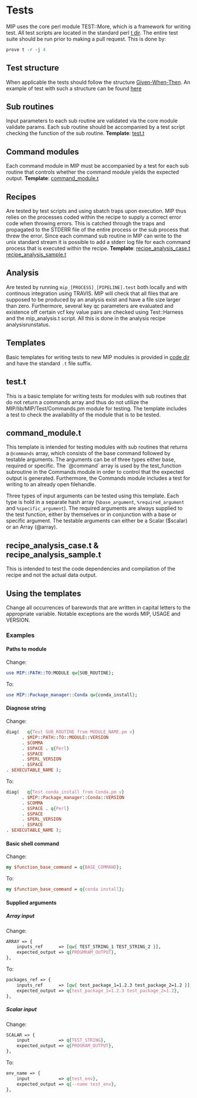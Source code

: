# Tests
MIP uses the core perl module TEST::More, which is a framework for writing test.  All test scripts are located in the standard perl [t dir]. The entire test suite should be run prior to making a pull request. This is done by:
```Perl
prove t -r -j 4
```

## Test structure
When applicable the tests should follow the structure [Given-When-Then]. An example of test with such a structure can be found [here]

## Sub routines
Input parameters to each sub routine are validated via the core module validate params. Each sub routine should be accompanied by a test script checking the function of the sub routine.
**Template**: [test.t]

## Command modules
Each command module in MIP must be accompanied by a test for each sub routine that controls whether the command module yields the expected output.
**Template**: [command_module.t]

## Recipes
Are tested by test scripts and using sbatch traps upon execution. MIP thus relies on the processes coded within the recipe to supply a correct error code when throwing errors. This is catched through the traps and propagated to the STDERR file of the entire process or the sub process that threw the error. Since each command sub routine in MIP can write to the unix standard stream it is possible to add a stderr log file for each command process that is executed within the recipe.
**Template**: [recipe_analysis_case.t] [recipe_analysis_sample.t]

## Analysis
Are tested by running `mip_[PROCESS]_[PIPELINE].test` both locally and with continous integration using TRAVIS.
MIP will check that all files that are supposed to be produced by an analysis exist and have a file size larger than zero. Furthermore, several key qc parameters are evaluated and existence off certain vcf key value pairs are checked using Test::Harness and the mip_analysis.t script. All this is done in the analysis recipe analysisrunstatus.

## Templates
Basic templates for writing tests to new MIP modules is provided in [code dir] and have the standard `.t` file suffix.

## test.t
This is a basic template for writing tests for modules with sub routines that do not return a commands array and thus do not utilize the MIP/lib/MIP/Test/Commands.pm module for testing. The template includes a test to check the availability of the module that is to be tested.

## command_module.t
This template is intended for testing modules with sub routines that returns a `@commands` array, which consists of the base command followed by testable arguments. The arguments can be of three types either base, required or specific. The ´@command´ array is used by the test_function subroutine in the Commands module in order to control that the expected output is generated. Furthermore, the Commands module includes a test for writing to an already open filehandle.

Three types of input arguments can be tested using this template. Each type is hold in a separate hash array (`%base_argument`, `%required_argument` and `%specific_argument`). The required arguments are always supplied to the test function, either by themselves or in conjunction with a base or specific argument. The testable arguments can either be a Scalar ($scalar) or an Array (@array).

## recipe_analysis_case.t & recipe_analysis_sample.t
This is intended to test the code dependencies and compilation of the recipe and not the actual data output.

## Using the templates
Change all occurrences of barewords that are written in capital letters to the appropriate variable. Notable exceptions are the words MIP, USAGE and VERSION.

### Examples
#### Paths to module
Change:
```Perl
use MIP::PATH::TO:MODULE qw{SUB_ROUTINE};
```
To:
```Perl
use MIP::Package_manager::Conda qw{conda_install};
```  
#### Diagnose string
Change:
```Perl
diag(   q{Test SUB_ROUTINE from MODULE_NAME.pm v}
      . $MIP::PATH::TO::MODULE::VERSION
      . $COMMA
      . $SPACE . q{Perl}
      . $SPACE
      . $PERL_VERSION
      . $SPACE
. $EXECUTABLE_NAME );
```
To:
```Perl
diag(   q{Test conda_install from Conda.pm v}
      . $MIP::Package_manager::Conda::VERSION
      . $COMMA
      . $SPACE . q{Perl}
      . $SPACE
      . $PERL_VERSION
      . $SPACE
. $EXECUTABLE_NAME );
```
#### Basic shell command
Change:
```Perl
my $function_base_command = q{BASE_COMMAND};
```
To:
```Perl
my $function_base_command = q{conda install};
```
#### Supplied arguments
##### Array input
Change:
```Perl
ARRAY => {
    inputs_ref      => [qw{ TEST_STRING_1 TEST_STRING_2 }],
    expected_output => q{PROGMRAM_OUTPUT},
},
```
To:
```Perl
packages_ref => {
    inputs_ref      => [qw{ test_package_1=1.2.3 test_package_2=1.2 }],
    expected_output => q{test_package_1=1.2.3 test_package_2=1.2},
},
```
##### Scalar input
Change:
```Perl
SCALAR => {
    input           => q{TEST_STRING},
    expected_output => q{PROGRAM_OUTPUT},
},
```
To:
```Perl
env_name => {
    input           => q{test_env},
    expected_output => q{--name test_env},
},
```
[t dir]: https://github.com/Clinical-Genomics/MIP/tree/develop/t
[Given-When-Then]: https://www.agilealliance.org/glossary/gwt/#q=~(filters~(postType~(~'page~'post~'aa_book~'aa_event_session~'aa_experience_report~'aa_glossary~'aa_research_paper~'aa_video)~tags~(~'given*20when*20then))~searchTerm~'~sort~false~sortDirection~'asc~page~1)
[here]: Tests/Exit_signals.md
[code dir]: https://github.com/Clinical-Genomics/MIP/tree/develop/templates/code/
[command_module.t]: https://github.com/Clinical-Genomics/MIP/tree/develop/templates/code/commad_module.t
[recipe_analysis_case.t]: https://github.com/Clinical-Genomics/MIP/tree/develop/templates/code/recipe_analysis_case.t
[recipe_analysis_sample.t]: https://github.com/Clinical-Genomics/MIP/tree/develop/templates/code/recipe_analysis_sample.t
[test.t]: https://github.com/Clinical-Genomics/MIP/tree/develop/templates/code/test.t
